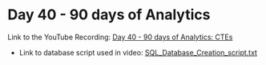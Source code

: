 
# Day 40 - 90 days of Analytics



Link to the YouTube Recording:
  [Day 40 - 90 days of Analytics: CTEs](https://youtu.be/W-wWTV_8Tok)

  - Link to database script used in video: [SQL_Database_Creation_script.txt](https://github.com/Bandolo/90DaysOfAnalytics/blob/master/2023/Resources/Day%2028/SQL_Database_Creation_script.txt)
